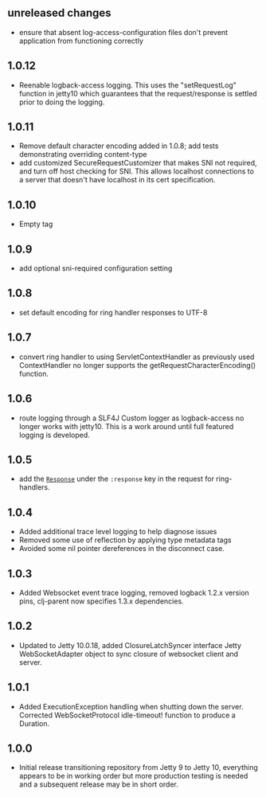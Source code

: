 ## unreleased changes
- ensure that absent log-access-configuration files don't prevent application from functioning correctly

## 1.0.12
- Reenable logback-access logging.  This uses the "setRequestLog" function in jetty10 which guarantees that the request/response is settled prior to doing the logging.

## 1.0.11
- Remove default character encoding added in 1.0.8; add tests demonstrating overriding content-type
- add customized SecureRequestCustomizer that makes SNI not
required, and turn off host checking for SNI. This allows localhost
connections to a server that doesn't have localhost in its cert specification.

## 1.0.10
- Empty tag

## 1.0.9
* add optional sni-required configuration setting

## 1.0.8
* set default encoding for ring handler responses to UTF-8

## 1.0.7
* convert ring handler to using ServletContextHandler as previously used ContextHandler no longer supports the getRequestCharacterEncoding() function.

## 1.0.6
* route logging through a SLF4J Custom logger as logback-access no longer works with jetty10. This is a work around until full featured logging is developed.


## 1.0.5
* add the  [`Response`](https://www.eclipse.org/jetty/javadoc/jetty-10/org/eclipse/jetty/server/Response.html) under the `:response` key in the request for ring-handlers.

## 1.0.4
* Added additional trace level logging to help diagnose issues
* Removed some use of reflection by applying type metadata tags
* Avoided some nil pointer dereferences in the disconnect case.

## 1.0.3
* Added Websocket event trace logging, removed logback 1.2.x version pins, clj-parent now specifies 1.3.x dependencies.

## 1.0.2
* Updated to Jetty 10.0.18, added ClosureLatchSyncer interface Jetty WebSocketAdapter object to sync closure of websocket client and server.

## 1.0.1
* Added ExecutionException handling when shutting down the server. Corrected WebSocketProtocol idle-timeout! function to produce a Duration.

## 1.0.0
* Initial release transitioning repository from Jetty 9 to Jetty 10, everything appears to be in working order but more production testing is needed and a subsequent release may be in short order.
